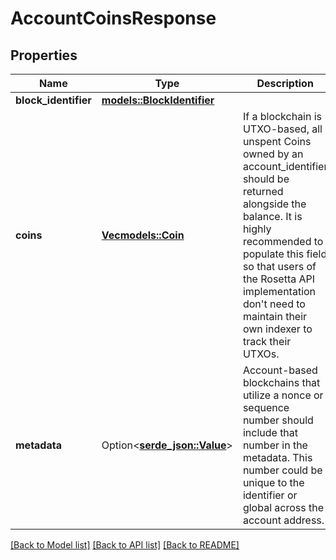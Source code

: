 # AccountCoinsResponse

## Properties

Name | Type | Description | Notes
------------ | ------------- | ------------- | -------------
**block_identifier** | [**models::BlockIdentifier**](BlockIdentifier.md) |  | 
**coins** | [**Vec<models::Coin>**](Coin.md) | If a blockchain is UTXO-based, all unspent Coins owned by an account_identifier should be returned alongside the balance. It is highly recommended to populate this field so that users of the Rosetta API implementation don't need to maintain their own indexer to track their UTXOs.  | 
**metadata** | Option<[**serde_json::Value**](.md)> | Account-based blockchains that utilize a nonce or sequence number should include that number in the metadata. This number could be unique to the identifier or global across the account address.  | [optional]

[[Back to Model list]](../README.md#documentation-for-models) [[Back to API list]](../README.md#documentation-for-api-endpoints) [[Back to README]](../README.md)



